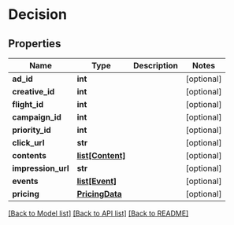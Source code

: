 # Decision

## Properties
Name | Type | Description | Notes
------------ | ------------- | ------------- | -------------
**ad_id** | **int** |  | [optional] 
**creative_id** | **int** |  | [optional] 
**flight_id** | **int** |  | [optional] 
**campaign_id** | **int** |  | [optional] 
**priority_id** | **int** |  | [optional] 
**click_url** | **str** |  | [optional] 
**contents** | [**list[Content]**](Content.md) |  | [optional] 
**impression_url** | **str** |  | [optional] 
**events** | [**list[Event]**](Event.md) |  | [optional] 
**pricing** | [**PricingData**](PricingData.md) |  | [optional] 

[[Back to Model list]](../README.md#documentation-for-models) [[Back to API list]](../README.md#documentation-for-api-endpoints) [[Back to README]](../README.md)


